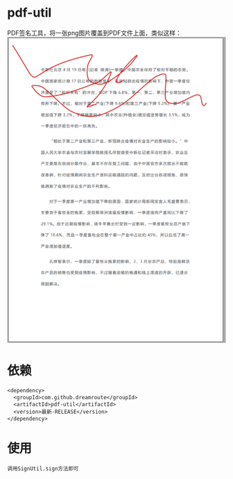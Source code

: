 # pdf-util
PDF签名工具，将一张png图片覆盖到PDF文件上面，类似这样：![Image text](https://raw.githubusercontent.com/Dreamroute/pdf-util/master/src/main/resources/result/result.png)

# 依赖
```
<dependency>
  <groupId>com.github.dreamroute</groupId>
  <artifactId>pdf-util</artifactId>
  <version>最新-RELEASE</version>
</dependency>
```

# 使用
```
调用SignUtil.sign方法即可
```
